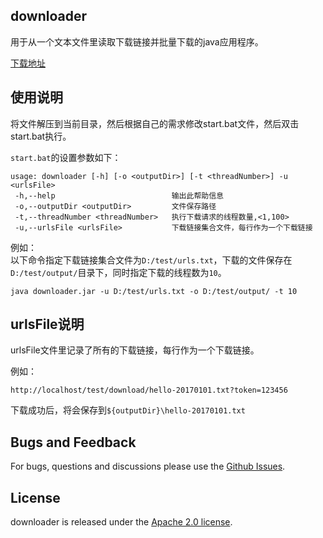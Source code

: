 ## downloader
用于从一个文本文件里读取下载链接并批量下载的java应用程序。

[下载地址](https://github.com/yyhan/downloader/releases)

## 使用说明
将文件解压到当前目录，然后根据自己的需求修改start.bat文件，然后双击start.bat执行。

`start.bat`的设置参数如下：

```
usage: downloader [-h] [-o <outputDir>] [-t <threadNumber>] -u <urlsFile>
 -h,--help                          输出此帮助信息
 -o,--outputDir <outputDir>         文件保存路径
 -t,--threadNumber <threadNumber>   执行下载请求的线程数量,<1,100>
 -u,--urlsFile <urlsFile>           下载链接集合文件，每行作为一个下载链接
```
例如：  
以下命令指定下载链接集合文件为`D:/test/urls.txt`，下载的文件保存在`D:/test/output/`目录下，同时指定下载的线程数为`10`。
``` batch
java downloader.jar -u D:/test/urls.txt -o D:/test/output/ -t 10
```

## urlsFile说明

urlsFile文件里记录了所有的下载链接，每行作为一个下载链接。

例如：
```text
http://localhost/test/download/hello-20170101.txt?token=123456
```
下载成功后，将会保存到`${outputDir}\hello-20170101.txt`

## Bugs and Feedback

For bugs, questions and discussions please use the [Github Issues](https://github.com/ReactiveX/RxJava/issues).

## License
downloader is released under the [Apache 2.0 license](LICENSE). 
